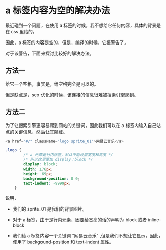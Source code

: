 
# a 标签内容为空的解决办法

最近碰到一个问题，在使用 a 标签的时候，我不想给它任何内容，具体的背景是在 css 里给的。          

因此，a 标签的内容是空的，但是，编译的时候，它报警告了。          

对于该警告，下面来探讨比较好的解决办法。       

## 方法一

给它一个空格，事实是，给空格完全是可以的。          

但是缺点是，seo 优化的时候，该连接的信息很难被搜素引擎爬到。

## 方法二

为了让搜索引擎更容易爬到网站的关键词，因此我们可以在 a 标签内输入自己站点的关键信息，然后让其隐藏。         

```js
<a href="#/" className="logo sprite_01">网易云音乐</a>
```       

```css
.logo {
        /* a 元素是行内标签，默认不能设置宽度和高度 */
        /* 所以这里要加 display：block */
        display: block;
        width: 176px;
        height: 69px;
        background-position: 0 0;
        text-indent: -9999px;
    }
```         

说明，         

- 我们的 sprite_01 是我们的背景图片。           

- 对于 a 标签，由于是行内元素，因要给宽高的话的声明为 block 或者 inline-block            

- 我们给 a 标签内容一个关键词 "网易云音乐" ,但是我们不想让它显示，因此，使用了 backgound-position 和 text-indent 属性。       





